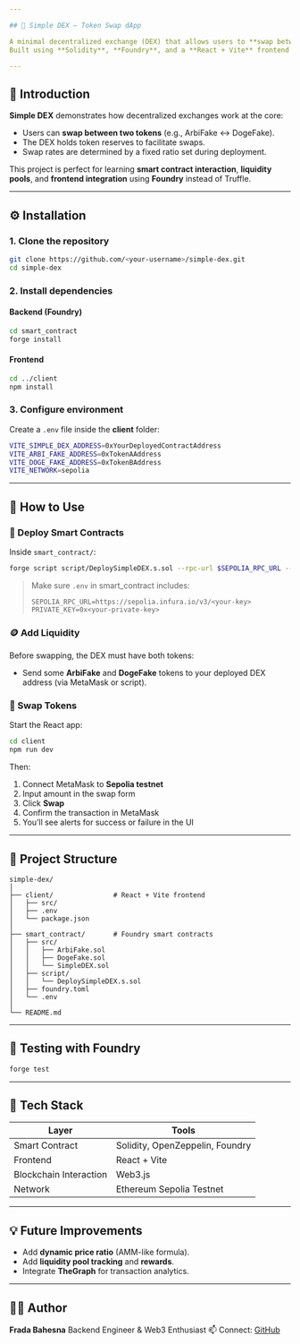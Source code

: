 ```yaml
---

## 🦄 Simple DEX — Token Swap dApp

A minimal decentralized exchange (DEX) that allows users to **swap between two ERC-20 tokens** directly on-chain.
Built using **Solidity**, **Foundry**, and a **React + Vite** frontend connected via **Web3.js**.

---
```


## 📘 Introduction

**Simple DEX** demonstrates how decentralized exchanges work at the core:

* Users can **swap between two tokens** (e.g., ArbiFake ↔ DogeFake).
* The DEX holds token reserves to facilitate swaps.
* Swap rates are determined by a fixed ratio set during deployment.

This project is perfect for learning **smart contract interaction**, **liquidity pools**, and **frontend integration** using **Foundry** instead of Truffle.

---

## ⚙️ Installation

### 1. Clone the repository

```bash
git clone https://github.com/<your-username>/simple-dex.git
cd simple-dex
```

### 2. Install dependencies

#### Backend (Foundry)

```bash
cd smart_contract
forge install
```

#### Frontend

```bash
cd ../client
npm install
```

### 3. Configure environment

Create a `.env` file inside the **client** folder:

```bash
VITE_SIMPLE_DEX_ADDRESS=0xYourDeployedContractAddress
VITE_ARBI_FAKE_ADDRESS=0xTokenAAddress
VITE_DOGE_FAKE_ADDRESS=0xTokenBAddress
VITE_NETWORK=sepolia
```

---

## 🚀 How to Use

### 🧩 Deploy Smart Contracts

Inside `smart_contract/`:

```bash
forge script script/DeploySimpleDEX.s.sol --rpc-url $SEPOLIA_RPC_URL --private-key $PRIVATE_KEY --broadcast
```

> Make sure `.env` in smart_contract includes:
>
> ```
> SEPOLIA_RPC_URL=https://sepolia.infura.io/v3/<your-key>
> PRIVATE_KEY=0x<your-private-key>
> ```

### 🪙 Add Liquidity

Before swapping, the DEX must have both tokens:

* Send some **ArbiFake** and **DogeFake** tokens to your deployed DEX address (via MetaMask or script).

### 💱 Swap Tokens

Start the React app:

```bash
cd client
npm run dev
```

Then:

1. Connect MetaMask to **Sepolia testnet**
2. Input amount in the swap form
3. Click **Swap**
4. Confirm the transaction in MetaMask
5. You’ll see alerts for success or failure in the UI

---

## 🧠 Project Structure

```
simple-dex/
│
├── client/               # React + Vite frontend
│   ├── src/
│   ├── .env
│   └── package.json
│
├── smart_contract/       # Foundry smart contracts
│   ├── src/
│   │   ├── ArbiFake.sol
│   │   ├── DogeFake.sol
│   │   └── SimpleDEX.sol
│   ├── script/
│   │   └── DeploySimpleDEX.s.sol
│   ├── foundry.toml
│   └── .env
│
└── README.md
```

---

## 🧪 Testing with Foundry

```bash
forge test
```

---

## 🧰 Tech Stack

| Layer                  | Tools                           |
| ---------------------- | ------------------------------- |
| Smart Contract         | Solidity, OpenZeppelin, Foundry |
| Frontend               | React + Vite                    |
| Blockchain Interaction | Web3.js                         |
| Network                | Ethereum Sepolia Testnet        |

---

## 💡 Future Improvements

* Add **dynamic price ratio** (AMM-like formula).
* Add **liquidity pool tracking** and **rewards**.
* Integrate **TheGraph** for transaction analytics.

---

## 🧑‍💻 Author

**Frada Bahesna**
Backend Engineer & Web3 Enthusiast
📫 Connect: [GitHub](https://github.com/f-bahesna)
